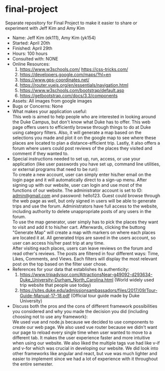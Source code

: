 # final-project
Separate repository for Final Project to make it easier to share or experiment with Jeff Kim and Amy Kim
- Name: Jeff Kim (ek111), Amy Kim (yk154)
- Started: April 20th
- Finished: April 29th
- Hours:  100 hours
- Consulted with: NONE
- Online Resources: <br> 
  1. https://www.w3schools.com/ https://css-tricks.com/
  2. https://developers.google.com/maps/?hl=en
  3. https://www.gps-coordinates.net/
  4. https://router.vuejs.org/en/essentials/navigation.html
  5. https://www.w3schools.com/bootstrap/default.asp
  6. https://getbootstrap.com/docs/3.3/components
- Assets: All images from google images
- Bugs or Concerns: None
- What makes your application useful: <br>
    This web is aimed to help people who are interested in looking around the Duke Campus, but don't know what Duke has to offer. This web page offers users to efficiently browse through things to do at Duke using category filters. Also, it will generate a map based on the selections you made and plot it on the google map to see where these places are located to plan a distance-efficient trip. Lastly, it also offers a forum where users could post reviews of the places they visited and comment if they wanted to.
- Special instructions needed to set up, run, access, or use your application (like user passwords you have set up, command line utilities, or external programs that need to be run): <br>
    To create a new account, user can simply enter his/her email on the login page and it will automatically direct to a sign-up menu. After signing up with our website, user can login and use most of the functions of our website. The administrator account is set to ID: admin@gmail.com and password: hello123. Guest could browse through the web page as well, but only signed in users will be able to generate trips and use the forum. Administrators have full access to the website, including authority to delete unappropriate posts of any users in the forum. <br> To use the map generator, user simply has to pick the places they want to visit and add it to his/her cart. Afterwards, clicking the buttong "Generate Map" will create a map with markers on where each places are located it at. All generated trips are saved in the users account, so user can access his/her past trip at any time. <br> After visiting each places, users can leave reviews on the forum and read other's reviews. The posts are filtered in four different ways: Time, Likes, Comments, and Views. Each filters will display the most relevant post on the top based on the filter user chose. 
- References for your data that establishes its authenticity: 
  1. https://www.tripadvisor.com/AttractionsNear-g49092-d293634-Duke_University-Durham_North_Carolina.html (World widely used trip website that people use today)<br>
  2. https://sites.duke.edu/admissionsambassadors/files/2017/09/Tour-Guide-Manual-17-18.pdf (Official tour guide made by Duke University) <br>
- Discuss both the pros and the cons of different framework possibilities you considered and why you made the decision you did (including choosing not to use any framework): <br>
    We used vue and node.js because we decided to use components to create our web page. We also used vue router because we didn't want our page to reload every single time when user wanted to move to a different tab. It makes the user experience faster and more intuitive when using our website. We also liked the multiple tags vue had like v-if and v-for which was crucial in developing our website. We did look into other frameworks like angular and react, but vue was much lighter and easier to implement since we had a lot of experience with it throughout the entire semester. 
 